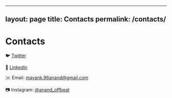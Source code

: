 
---
layout: page
title: Contacts
permalink: /contacts/
---

# Contacts

🐦 [Twitter](https://twitter.com/anand_offbeat)

🔗 [LinkedIn](https://www.linkedin.com/in/mayank-anand-11911469/)

✉️ Email: [mayank.96anand@gmail.com](mailto:mayank.96anand@gmail.com)

📷 Instagram: [@anand_offbeat](https://www.instagram.com/anand_offbeat)
